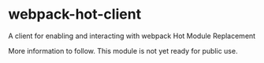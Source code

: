 # webpack-hot-client

A client for enabling and interacting with webpack Hot Module Replacement

More information to follow. This module is not yet ready for public use.
